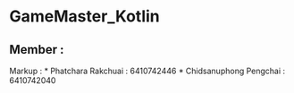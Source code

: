 ﻿# GameMaster_Kotlin

 ## Member :
 Markup : * Phatchara Rakchuai : 6410742446
          * Chidsanuphong Pengchai : 6410742040



